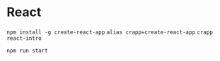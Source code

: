 # React

`npm install -g create-react-app`
`alias crapp=create-react-app`
`crapp react-intro`

`npm run start`
